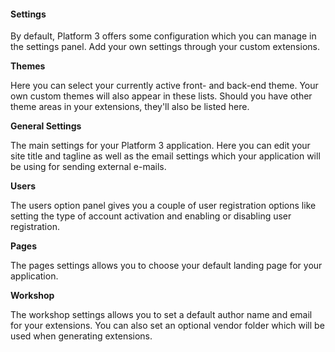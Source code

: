 #### Settings

By default, Platform 3 offers some configuration which you can manage in the settings panel. Add your own settings through your custom extensions.

**Themes**

Here you can select your currently active front- and back-end theme. Your own custom themes will also appear in these lists. Should you have other theme areas in your extensions, they'll also be listed here.

**General Settings**

The main settings for your Platform 3 application. Here you can edit your site title and tagline as well as the email settings which your application will be using for sending external e-mails.

**Users**

The users option panel gives you a couple of user registration options like setting the type of account activation and enabling or disabling user registration.

**Pages**

The pages settings allows you to choose your default landing page for your application.

**Workshop**

The workshop settings allows you to set a default author name and email for your extensions. You can also set an optional vendor folder which will be used when generating extensions.
